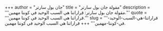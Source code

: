 +++
author = "جان بول سارتر"
title = "مقولة جان بول سارتر"
description = '''مقولة جان بول سارتر: قراراتنا هي السبب الوحيد في كوننا مهمين.'''
quote = '''قراراتنا هي السبب الوحيد في كوننا مهمين.'''
slug = '''قراراتنا-هي-السبب-الوحيد-في-كوننا-مهمين'''
+++
قراراتنا هي السبب الوحيد في كوننا مهمين.
